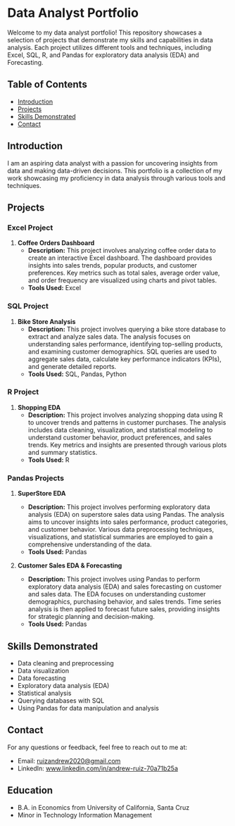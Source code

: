 # Data Analyst Portfolio

Welcome to my data analyst portfolio! This repository showcases a selection of projects that demonstrate my skills and capabilities in data analysis. Each project utilizes different tools and techniques, including Excel, SQL, R, and Pandas for exploratory data analysis (EDA) and Forecasting.

## Table of Contents

- [Introduction](#introduction)
- [Projects](#projects)
- [Skills Demonstrated](#skills-demonstrated)
- [Contact](#contact)

  
## Introduction

I am an aspiring data analyst with a passion for uncovering insights from data and making data-driven decisions. This portfolio is a collection of my work showcasing my proficiency in data analysis through various tools and techniques. 

## Projects

### Excel Project

1. **Coffee Orders Dashboard**
   - **Description:**  This project involves analyzing coffee order data to create an interactive Excel dashboard. The dashboard provides insights into sales trends, popular products, and customer preferences. Key metrics such as total sales, average order value, and order frequency are visualized using charts and pivot tables.
   - **Tools Used:** Excel
     
### SQL Project

1. **Bike Store Analysis**
   - **Description:** This project involves querying a bike store database to extract and analyze sales data. The analysis focuses on understanding sales performance, identifying top-selling products, and examining customer demographics. SQL queries are used to aggregate sales data, calculate key performance indicators (KPIs), and generate detailed reports.
   - **Tools Used:** SQL, Pandas, Python

### R Project

1. **Shopping EDA**
   - **Description:** This project involves analyzing shopping data using R to uncover trends and patterns in customer purchases. The analysis includes data cleaning, visualization, and statistical modeling to understand customer behavior, product preferences, and sales trends. Key metrics and insights are presented through various plots and summary statistics.
   - **Tools Used:** R
   
### Pandas Projects

1. **SuperStore EDA**
   - **Description:** This project involves performing exploratory data analysis (EDA) on superstore sales data using Pandas. The analysis aims to uncover insights into sales performance, product categories, and customer behavior. Various data preprocessing techniques, visualizations, and statistical summaries are employed to gain a comprehensive understanding of the data.
   - **Tools Used:** Pandas

2. **Customer Sales EDA & Forecasting**
   - **Description:** This project involves using Pandas to perform exploratory data analysis (EDA) and sales forecasting on customer and sales data. The EDA focuses on understanding customer demographics, purchasing behavior, and sales trends. Time series analysis is then applied to forecast future sales, providing insights for strategic planning and decision-making.
   - **Tools Used:** Pandas

## Skills Demonstrated

- Data cleaning and preprocessing
- Data visualization
- Data forecasting
- Exploratory data analysis (EDA)
- Statistical analysis
- Querying databases with SQL
- Using Pandas for data manipulation and analysis

## Contact
For any questions or feedback, feel free to reach out to me at:

- Email: ruizandrew2020@gmail.com
- LinkedIn: www.linkedin.com/in/andrew-ruiz-70a71b25a

## Education
- B.A. in Economics from University of California, Santa Cruz
- Minor in Technology Information Management
